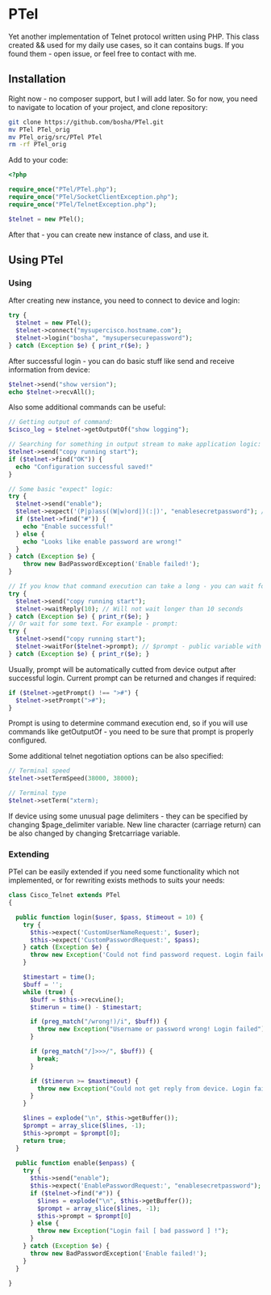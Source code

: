 # PTel
Yet another implementation of Telnet protocol written using PHP.
This class created && used for my daily use cases, so it can contains bugs. If you found them - open issue, or feel free to contact with me.

## Installation
Right now - no composer support, but I will add later. So for now, you need to navigate to location of your project, and clone repository:

```bash
git clone https://github.com/bosha/PTel.git
mv PTel PTel_orig
mv PTel_orig/src/PTel PTel
rm -rf PTel_orig
```

Add to your code:

```php
<?php

require_once("PTel/PTel.php");
require_once("PTel/SocketClientException.php");
require_once("PTel/TelnetException.php");

$telnet = new PTel();
```

After that - you can create new instance of class, and use it.

## Using PTel

### Using

After creating new instance, you need to connect to device and login:

```php
try {
  $telnet = new PTel();
  $telnet->connect("mysupercisco.hostname.com");
  $telnet->login("bosha", "mysupersecurepassword");
} catch (Exception $e) { print_r($e); }
```

After successful login - you can do basic stuff like send and receive information from device:

```php
$telnet->send("show version");
echo $telnet->recvAll();
```

Also some additional commands can be useful: 

```php
// Getting output of command:
$cisco_log = $telnet->getOutputOf("show logging");

// Searching for something in output stream to make application logic:
$telnet->send("copy running start");
if ($telnet->find("OK")) {
  echo "Configuration successful saved!"
}

// Some basic "expect" logic:
try {
  $telnet->send("enable");
  $telnet->expect('(P|p)ass((W|w)ord|)(:|)', "enablesecretpassword"); // Regular expressions supported
  if ($telnet->find("#")) {
    echo "Enable successful!"
  } else {
    echo "Looks like enable password are wrong!"
  }
} catch (Exception $e) {
    throw new BadPasswordException('Enable failed!');
}

// If you know that command execution can take a long - you can wait for some output from socket:
try {
  $telnet->send("copy running start");
  $telnet->waitReply(10); // Will not wait longer than 10 seconds
} catch (Exception $e) { print_r($e); }
// Or wait for some text. For example - prompt:
try {
  $telnet->send("copy running start");
  $telnet->waitFor($telnet->prompt); // $prompt - public variable with prompt
} catch (Exception $e) { print_r($e); }
```

Usually, prompt will be automatically cutted from device output after successful login.
Current prompt can be returned and changes if required:

```php
if ($telnet->getPrompt() !== ">#") {
  $telnet->setPrompt(">#");
}
```

Prompt is using to determine command execution end, so if you will use commands like getOutputOf - you need to be sure that prompt is properly configured.

Some additional telnet negotiation options can be also specified:

```php
// Terminal speed
$telnet->setTermSpeed(38000, 38000);

// Terminal type
$telnet->setTerm("xterm);
```

If device using some unusual page delimiters - they can be specified by changing $page_delimiter variable. New line character (carriage return) can be also changed by changing $retcarriage variable.

### Extending

PTel can be easily extended if you need some functionality which not implemented, or for rewriting exists methods to suits your needs:

```php
class Cisco_Telnet extends PTel
{

  public function login($user, $pass, $timeout = 10) {
    try {
      $this->expect('CustomUserNameRequest:', $user);
      $this->expect('CustomPasswordRequest:', $pass);
    } catch (Exception $e) {
      throw new Exception('Could not find password request. Login failed.');
    }

    $timestart = time();
    $buff = '';
    while (true) {
      $buff = $this->recvLine();
      $timerun = time() - $timestart;

      if (preg_match("/wrong!)/i", $buff)) {
        throw new Exception("Username or password wrong! Login failed");
      }

      if (preg_match("/]>>>/", $buff)) {
        break;
      }

      if ($timerun >= $maxtimeout) {
        throw new Exception("Could not get reply from device. Login failed.");
      }
    }

    $lines = explode("\n", $this->getBuffer());
    $prompt = array_slice($lines, -1);
    $this->prompt = $prompt[0];
    return true;
  }
  
  public function enable($enpass) {
    try {
      $this->send("enable");
      $this->expect('EnablePasswordRequest:', "enablesecretpassword");
      if ($telnet->find("#")) {
        $lines = explode("\n", $this->getBuffer());
        $prompt = array_slice($lines, -1);
        $this->prompt = $prompt[0] 
      } else {
        throw new Exception("Login fail [ bad password ] !");
      }
    } catch (Exception $e) {
      throw new BadPasswordException('Enable failed!');
    }
  }

}
```
